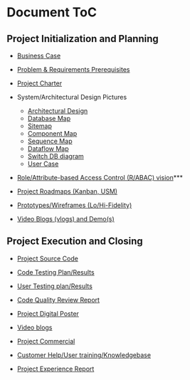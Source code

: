 # Document ToC
## Project Initialization and Planning 

- [Business Case](Presentation%20%26%20Meetings/Scrums/Scrum%231/Business_case.pdf)

- [Problem & Requirements Prerequisites](Presentation%20%26%20Meetings/Scrums/Scrum%231/Project%20Requirements.pdf)
* [Project Charter](Presentation%20%26%20Meetings/Scrums/Scrum%231/Project_charter.pdf)

- System/Architectural Design Pictures
   * [Architectural Design](Images%20%26%20Design/architectural_design.png)
   * [Database Map](https://github.com/yang242j/VSB_Plus/tree/master/Document/Images%20%26%20Design/Database)
   * [Sitemap](Images%20%26%20Design/sitemap.png)
   * [Component Map](Images%20%26%20Design/Component_Relationship.png)
   * [Sequence Map](https://github.com/yang242j/VSB_Plus/blob/master/Document/Images%20%26%20Design/Sequence-diagram%20(user).png)
   * [Dataflow Map](https://github.com/yang242j/VSB_Plus/blob/master/Document/Images%20%26%20Design/dataflow.png)
   * [Switch DB diagram](https://github.com/yang242j/VSB_Plus/blob/master/Document/Images%20%26%20Design/Switch%20DB%20diagram.jpg)
   * [User Case](https://github.com/yang242j/VSB_Plus/blob/master/Document/Images%20%26%20Design/User-case-diagram.png)

- [Role/Attribute-based Access Control (R/ABAC) vision](/)***

- [Project Roadmaps (Kanban, USM)](https://github.com/yang242j/VSB_Plus/projects)

- [Prototypes/Wireframes (Lo/Hi-Fidelity)](Prototypes)

- [Video Blogs (vlogs) and Demo(s)](Presentation%20&%20Meetings/Vlogs)
## Project Execution and Closing
- [Project Source Code](https://github.com/yang242j/VSB_Plus/tree/master/Code)

- [Code Testing Plan/Results](Testing%20Plan%20&%20Result)

- [User Testing plan/Results](Testing%20Plan%20&%20Result)

- [Code Quality Review Report](code_review.md)

- [Project Digital Poster](SSE%20Group%206%20Poster.pdf)

- [Video blogs](Presentation%20&%20Meetings/Vlogs)

- [Project Commercial](https://youtu.be/VtX2HNYYPvA)

- [Customer Help/User training/Knowledgebase](how_to.md)

- [Project Experience Report](Project_Experience_Report.md)
